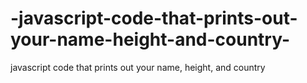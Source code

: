 # -javascript-code-that-prints-out-your-name-height-and-country-
 javascript code that prints out your name, height, and country 
